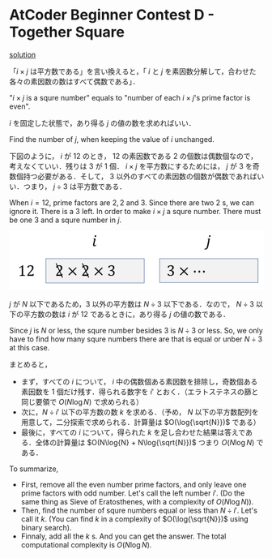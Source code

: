 # AtCoder Beginner Contest D - Together Square

[solution](d.cpp)

「$i \times j$ は平方数である」を言い換えると，「 $i$ と $j$ を素因数分解して，合わせた各々の素因数の数はすべて偶数である」．

"$i \times j$ is a squre number" equals to "number of each $i \times j$'s prime factor is even".

$i$ を固定した状態で，あり得る $j$ の値の数を求めればいい．

Find the number of $j$, when keeping the value of $i$ unchanged.

下図のように， $i$ が $12$ のとき， $12$ の素因数である $2$ の個数は偶数個なので，考えなくていい．残りは $3$ が $1$ 個． $i \times j$ を平方数にするためには， $j$ が $3$ を奇数個持つ必要がある．そして， $3$ 以外のすべての素因数の個数が偶数であればいい．つまり， $j \div 3$ は平方数である．

When $i = 12$, prime factors are $2, 2$ and $3$. Since there are two $2$ s, we can ignore it. There is a $3$ left. In order to make $i \times j$ a squre number. There must be one $3$ and a squre number in $j$.

![d.png](d.png)

$j$ が $N$ 以下であるため，$3$ 以外の平方数は $N \div 3$ 以下である．なので， $N \div 3$ 以下の平方数の数は $i$ が $12$ であるときに，あり得る $j$ の値の数である．

Since $j$ is $N$ or less, the squre number besides $3$ is $N \div 3$ or less. So, we only have to find how many squre numbers there are that is equal or unber $N \div 3$ at this case.

まとめると，

- まず，すべての $i$ について， $i$ 中の偶数個ある素因数を排除し，奇数個ある素因数を $1$ 個だけ残す．得られる数字を $i'$ とおく．（エラトステネスの篩と同じ要領で $O(N\log{N})$ で求められる）
- 次に，$N \div i'$ 以下の平方数の数 $k$ を求める．（予め， $N$ 以下の平方数配列を用意して，二分探索で求められる．計算量は $O(\log{\sqrt{N}})$ である）
- 最後に，すべての $i$ について，得られた $k$ を足し合わせた結果は答えである．全体の計算量は $O(N\log{N} + N\log{\sqrt{N}})$ つまり $O(N\log{N})$ である．

To summarize,

- First, remove all the even number prime factors, and only leave one prime factors with odd number. Let's call the left number $i'$. (Do the same thing as Sieve of Eratosthenes, with a complexity of $O(N\log{N})$).
- Then, find the number of squre numbers equal or less than $N \div i'$. Let's call it $k$. (You can find $k$ in a complexity of $O(\log{\sqrt{N}})$ using binary search).
- Finnaly, add all the $k$ s. And you can get the answer. The total computational complexity is $O(N\log{N})$.
